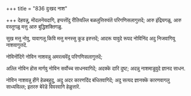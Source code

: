 +++
title = "836 दुःखद नाश"

+++
देहवन्नु, मॊदलनॆयदागि, इप्पत्तॊंदु रीतियल्लि बळलुत्तिरुवंतॆ परिगणिसलागुत्तदॆ; आरु इंद्रियगळु, आरु वस्तुगळु मत्तु आरु बुद्धिशक्तिगळु.

सुख मत्तु नोवु, यावागलू किवि मत्तु मनस्सु कूड इरुत्तदॆ; आदरू यावुदे रूपद नोविनिंद अदु निजवागियू नाशवागुत्तदॆ.

नोविनॊंदिगॆ नोविन नाशवन्नु अमरत्ववॆंदु परिगणिसलागुत्तदॆ;

अल्लि नोविन हॊस मार्गवु नोविन सर्वोच्च साधनवागिदॆ; अदक्कॆ दारि दुष्ट; अदन्नु नाशमाडुवुदे ज्ञानद साधन.

नोविन नाशवन्नु हीगॆ हेळबहुदु, अदु अदर कारणदिंद बंधितवागिदॆ; अदु सत्यद ज्ञानक्कॆ कारणवागलु साध्यविल्ल; इतररु बेरॆडॆ विवरवागि हेळुत्तारॆ.

